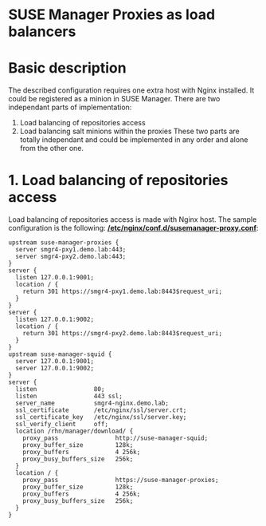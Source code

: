 # SUSE Manager Proxies as load balancers
# Basic description
The described configuration requires one extra host with Nginx installed. It could be registered as a minion in SUSE Manager.
There are two independant parts of implementation:
1. Load balancing of repositories access
2. Load balancing salt minions within the proxies
These two parts are totally independant and could be implemented in any order and alone from the other one.

# 1. Load balancing of repositories access
Load balancing of repositories access is made with Nginx host. The sample configuration is the following:
**[/etc/nginx/conf.d/susemanager-proxy.conf](etc/nginx/conf.d/susemanager-proxy.conf)**:
```
upstream suse-manager-proxies {
  server smgr4-pxy1.demo.lab:443;
  server smgr4-pxy2.demo.lab:443;
}
server {
  listen 127.0.0.1:9001;
  location / {
    return 301 https://smgr4-pxy1.demo.lab:8443$request_uri;
  }
}
server {
  listen 127.0.0.1:9002;
  location / {
    return 301 https://smgr4-pxy2.demo.lab:8443$request_uri;
  }
}
upstream suse-manager-squid {
  server 127.0.0.1:9001;
  server 127.0.0.1:9002;
}
server {
  listen                80;
  listen                443 ssl;
  server_name           smgr4-nginx.demo.lab;
  ssl_certificate       /etc/nginx/ssl/server.crt;
  ssl_certificate_key   /etc/nginx/ssl/server.key;
  ssl_verify_client     off;
  location /rhn/manager/download/ {
    proxy_pass                http://suse-manager-squid;
    proxy_buffer_size         128k;
    proxy_buffers             4 256k;
    proxy_busy_buffers_size   256k;
  }
  location / {
    proxy_pass                https://suse-manager-proxies;
    proxy_buffer_size         128k;
    proxy_buffers             4 256k;
    proxy_busy_buffers_size   256k;
  }
}
```
